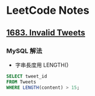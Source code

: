 # LeetCode Notes
## [1683. Invalid Tweets](https://leetcode.com/problems/invalid-tweets/description/?envType=study-plan-v2&envId=top-sql-50)

### **MySQL 解法**
- 字串長度用 LENGTH()

```sql
SELECT tweet_id
FROM Tweets
WHERE LENGTH(content) > 15;
```